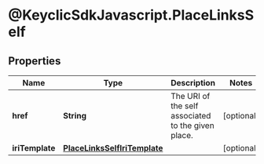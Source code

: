 # @KeyclicSdkJavascript.PlaceLinksSelf

## Properties
Name | Type | Description | Notes
------------ | ------------- | ------------- | -------------
**href** | **String** | The URI of the self associated to the given place. | [optional] 
**iriTemplate** | [**PlaceLinksSelfIriTemplate**](PlaceLinksSelfIriTemplate.md) |  | [optional] 



